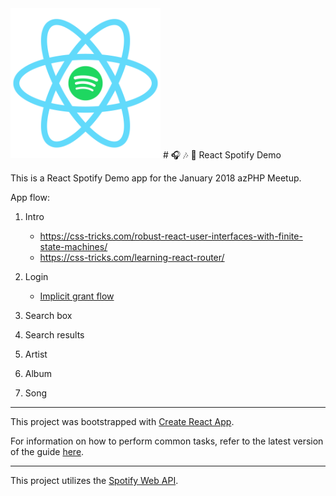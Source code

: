 <img src="./react-spotify.png" alt="React Spotify Demo Logo" width="240" />
# 🎧 🎶 📲 React Spotify Demo

This is a React Spotify Demo app for the January 2018 azPHP Meetup.

App flow:

1. Intro

   * https://css-tricks.com/robust-react-user-interfaces-with-finite-state-machines/
   * https://css-tricks.com/learning-react-router/

1. Login

   * [Implicit grant flow](https://developer.spotify.com/web-api/authorization-guide/#implicit_grant_flow)

1. Search box
1. Search results
1. Artist
1. Album
1. Song

---

This project was bootstrapped with [Create React App](https://github.com/facebookincubator/create-react-app).

For information on how to perform common tasks, refer to the latest version of the guide [here](https://github.com/facebookincubator/create-react-app/blob/master/packages/react-scripts/template/README.md).

---

This project utilizes the [Spotify Web API](https://developer.spotify.com/web-api/).
